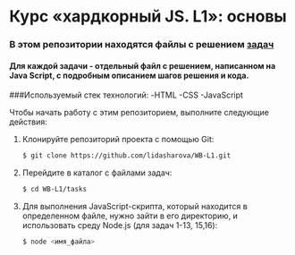 # Курс «хардкорный JS. L1»: основы

### В этом репозитории находятся файлы c решением [задач](https://docs.google.com/document/d/1-j2WrxDHfFHcSJvQYE5swmvNMACqe4YSuf1T0B7bqYI/edit#heading=h.esi43vbhkui)

#### Для каждой задачи - отдельный файл с решением, написанном на Java Script, с подробным описанием шагов решения и кода.

###Используемый стек технологий:
-HTML
-CSS
-JavaScript

Чтобы начать работу с этим репозиторием, выполните следующие действия:

1. Клонируйте репозиторий проекта с помощью Git:

   ```bash
   $ git clone https://github.com/lidasharova/WB-L1.git
   ```

2. Перейдите в каталог c файлами задач:

   ```bash
   $ cd WB-L1/tasks
   ```

3. Для выполнения JavaScript-скрипта, который находится в определенном файле, нужно зайти в его директорию, и использовать среду Node.js (для задач 1-13, 15,16):

   ```bash
   $ node <имя_файла>
   ```
